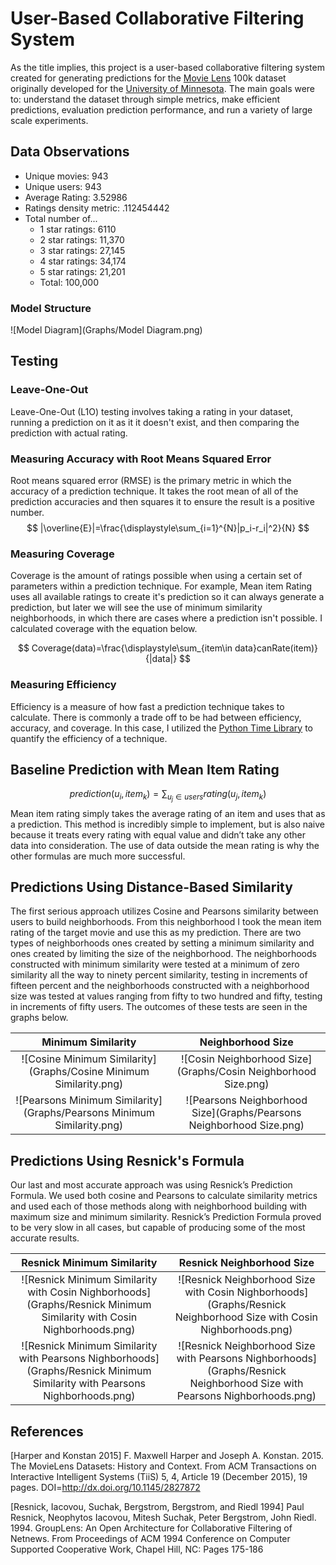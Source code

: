 # User-Based Collaborative Filtering System
As the title implies, this project is a user-based collaborative filtering system created for generating predictions for the [Movie Lens](https://grouplens.org/datasets/movielens/100k/) 100k dataset originally developed for the [University of Minnesota](https://grouplens.org/datasets/movielens/100k/). The main goals were to: understand the dataset through simple metrics, make efficient predictions, evaluation prediction performance, and run a variety of large scale experiments. 

## Data Observations
- Unique movies: 943
- Unique users: 943
- Average Rating: 3.52986
- Ratings density metric: .112454442
- Total number of...
	- 1 star ratings: 6110
	- 2 star ratings: 11,370
	- 3 star ratings: 27,145
	- 4 star ratings: 34,174
	- 5 star ratings: 21,201
	- Total: 100,000

### Model Structure
![Model Diagram](Graphs/Model Diagram.png)

## Testing

### Leave-One-Out
Leave-One-Out (L1O) testing involves taking a rating in your dataset, running a prediction on it as it it doesn't exist, and then comparing the prediction with actual rating. 

### Measuring Accuracy with Root Means Squared Error
Root means squared error (RMSE) is the primary metric in which the accuracy of a prediction technique. It takes the root mean of all of the prediction accuracies and then squares it to ensure the result is a positive number.
$$ |\overline{E}|=\frac{\displaystyle\sum_{i=1}^{N}|p_i-r_i|^2}{N} $$ 

### Measuring Coverage
Coverage is the amount of ratings possible when using a certain set of parameters within a prediction technique. For example, Mean item Rating uses all available ratings to create it's prediction so it can always generate a prediction, but later we will see the use of minimum similarity neighborhoods, in which there are cases where a prediction isn't possible. I calculated coverage with the equation below. 

$$ Coverage(data)=\frac{\displaystyle\sum_{item\in data}canRate(item)}{|data|} $$

### Measuring Efficiency
Efficiency is a measure of how fast a prediction technique takes to calculate. There is commonly a trade off to be had between efficiency, accuracy, and coverage. In this case, I utilized the [Python Time Library](https://docs.python.org/2/library/time.html) to quantify the efficiency of a technique.


## Baseline Prediction with Mean Item Rating
$$ prediction(u_i, item_k) = \displaystyle\sum_{u_j\in users} rating(u_j, item_k)$$
Mean item rating simply takes the average rating of an item and uses that as a prediction. This method is incredibly simple to implement, but is also naive because it treats every rating with equal value and didn’t take any other data into consideration. The use of data outside the mean rating is why the other formulas are much more successful.

## Predictions Using Distance-Based Similarity 

The first serious approach utilizes Cosine and Pearsons similarity between users to build neighborhoods. From this neighborhood I took the mean item rating of the target movie and use this as my prediction. There are two types of neighborhoods ones created by setting a minimum similarity and ones created by limiting the size of the neighborhood. The neighborhoods constructed with minimum similarity were tested at a minimum of zero similarity all the way to ninety percent similarity, testing in increments of fifteen percent and the neighborhoods constructed with a neighborhood size was tested at values ranging from fifty to two hundred and fifty, testing in increments of fifty users. The outcomes of these tests are seen in the graphs below. 

Minimum Similarity | Neighborhood Size
:--: | :--: 
![Cosine Minimum Similarity](Graphs/Cosine Minimum Similarity.png) | ![Cosin Neighborhood Size](Graphs/Cosin Neighborhood Size.png)
![Pearsons Minimum Similarity](Graphs/Pearsons Minimum Similarity.png) | ![Pearsons Neighborhood Size](Graphs/Pearsons Neighborhood Size.png)







## Predictions Using Resnick's Formula

Our last and most accurate approach was using Resnick’s Prediction Formula. We used both cosine and Pearsons to calculate similarity metrics and used each of those methods along with neighborhood building with maximum size and minimum similarity. Resnick’s Prediction Formula proved to be very slow in all cases, but capable of producing some of the most accurate results. 

Resnick Minimum Similarity | Resnick Neighborhood Size
:--: | :--: 
![Resnick Minimum Similarity with Cosin Nighborhoods](Graphs/Resnick Minimum Similarity with Cosin Nighborhoods.png) | ![Resnick Neighborhood Size with Cosin Nighborhoods](Graphs/Resnick Neighborhood Size with Cosin Nighborhoods.png)
![Resnick Minimum Similarity with Pearsons Nighborhoods](Graphs/Resnick Minimum Similarity with Pearsons Nighborhoods.png) | ![Resnick Neighborhood Size with Pearsons Nighborhoods](Graphs/Resnick Neighborhood Size with Pearsons Nighborhoods.png)


## References

\[Harper and Konstan 2015\] F. Maxwell Harper and Joseph A. Konstan. 2015. The MovieLens Datasets: History and Context. From ACM Transactions on Interactive Intelligent Systems (TiiS) 5, 4, Article 19 (December 2015), 19 pages. DOI=http://dx.doi.org/10.1145/2827872

\[Resnick, Iacovou, Suchak, Bergstrom, Bergstrom, and Riedl 1994\] Paul Resnick, Neophytos Iacovou, Mitesh Suchak, Peter Bergstrom, John Riedl. 1994. GroupLens: An Open Architecture for Collaborative Filtering of Netnews. From Proceedings of ACM 1994 Conference on Computer Supported Cooperative Work, Chapel Hill, NC: Pages 175-186

<!-- https://www.codecogs.com/latex/eqneditor.php -->